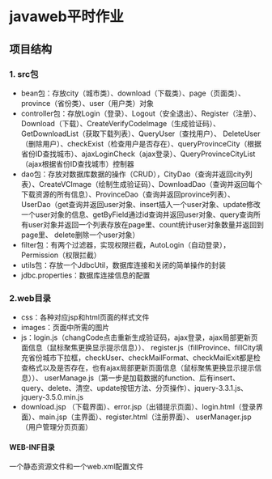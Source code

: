 # javaweb平时作业  
## 项目结构  
### 1. src包  
* bean包：存放city（城市类）、download（下载类）、page（页面类）、province（省份类）、user（用户类）对象  
* controller包：存放Login（登录）、Logout（安全退出）、Register（注册）、Download（下载）、CreateVerifyCodeImage（生成验证码）、GetDownloadList（获取下载列表）、QueryUser（查找用户）、
DeleteUser（删除用户）、checkExist（检查用户是否存在）、queryProvinceCity（根据省份ID查找城市）、ajaxLoginCheck（ajax登录）、QueryProvinceCityList（ajax根据省份ID查找城市）控制器
* dao包：存放对数据库数据的操作（CRUD），CityDao（查询并返回city列表）、CreateVCImage（绘制生成验证码）、DownloadDao（查询并返回每个下载资源的所有信息）、ProvinceDao（查询并返回province列表）、
UserDao（get查询并返回user对象、insert插入一个user对象、update修改一个user对象的信息、getByField通过id查询并返回user对象、query查询所有user对象并返回一个列表存放在page里、count统计user对象数量并返回到page里、
delete删除一个user对象）
* filter包：有两个过滤器，实现权限拦截，AutoLogin（自动登录），Permission（权限拦截）
* utils包：存放一个JdbcUtil，数据库连接和关闭的简单操作的封装
* jdbc.properties：数据库连接信息的配置
### 2.web目录
* css：各种对应jsp和html页面的样式文件
* images：页面中所需的图片
* js：login.js（changCode点击重新生成验证码，ajax登录，ajax局部更新页面信息（鼠标聚焦更换显示提示信息））、
register.js（fillProvince、fillCity填充省份城市下拉框，checkUser、checkMailFormat、checkMailExit都是检查格式以及是否存在，也有ajax局部更新页面信息（鼠标聚焦更换显示提示信息））、
userManage.js（第一步是加载数据的function、后有insert、query、delete、清空、update按钮方法、分页操作）、jquery-3.3.1.js、jquery-3.5.0.min.js
* download.jsp （下载界面）、error.jsp（出错提示页面）、login.html（登录界面）、main.jsp（主界面）、register.html（注册界面）、
userManager.jsp（用户管理分页页面）
#### WEB-INF目录
一个静态资源文件和一个web.xml配置文件
